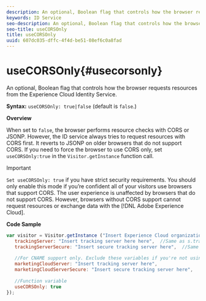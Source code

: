 ```yaml
---
description: An optional, Boolean flag that controls how the browser requests resources from the Experience Cloud Identity Service.
keywords: ID Service
seo-description: An optional, Boolean flag that controls how the browser requests resources from the Experience Cloud Identity Service.
seo-title: useCORSOnly
title: useCORSOnly
uuid: 607dc035-dffc-4f4d-be51-08ef6c0a8fad
---
```


# useCORSOnly{#usecorsonly}

An optional, Boolean flag that controls how the browser requests resources from the Experience Cloud Identity Service.

 **Syntax:** `useCORSOnly: true|false` (default is `false`.)

**Overview**

When set to `false`, the browser performs resource checks with CORS or JSONP. However, the ID service always tries to request resources with CORS first. It reverts to JSONP on older browsers that do not support CORS. If you need to force the browser to use CORS only, set `useCORSOnly:true` in the `Visitor.getInstance` function call.

>[!IMPORTANT]
>
>`Set useCORSOnly: true` if you have strict security requirements. You should only enable this mode if you’re confident all of your visitors use browsers that support CORS. The user experience is unaffected by browsers that do not support CORS. However, browsers without CORS support cannot request resources or exchange data with the [!DNL Adobe Experience Cloud].

**Code Sample**

```js
var visitor = Visitor.getInstance ("Insert Experience Cloud organization ID here",{ 
   trackingServer: "Insert tracking server here here",  //Same as s.trackingServer 
   trackingServerSecure: "Insert secure tracking server here",  //Same as s.trackingServerSecure 
 
   //For CNAME support only. Exclude these variables if you're not using CNAME 
   marketingCloudServer: "Insert tracking server here", 
   marketingCloudServerSecure: "Insert secure tracking server here", 
 
   //Function variable 
   useCORSOnly: true 
});
```

